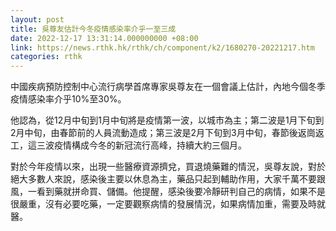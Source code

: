 ```yaml
---
layout: post
title: 吳尊友估計今冬疫情感染率介乎一至三成
date: 2022-12-17 13:31:14.000000000 +08:00
link: https://news.rthk.hk/rthk/ch/component/k2/1680270-20221217.htm
categories: rthk
---
```


中國疾病預防控制中心流行病學首席專家吳尊友在一個會議上估計，內地今個冬季疫情感染率介乎10%至30%。

他認為，從12月中旬到1月中旬將是疫情第一波，以城市為主；第二波是1月下旬到2月中旬，由春節前的人員流動造成；第三波是2月下旬到3月中旬，春節後返崗返工，這三波疫情構成今冬的新冠流行高峰，持續大約三個月。

對於今年疫情以來，出現一些醫療資源擠兌，買退燒藥難的情況，吳尊友說，對於絕大多數人來說，感染後主要以休息為主，藥品只起到輔助作用，大家千萬不要跟風，一看到藥就拼命買、儲備。他提醒，感染後要冷靜研判自己的病情，如果不是很嚴重，沒有必要吃藥，一定要觀察病情的發展情況，如果病情加重，需要及時就醫。
